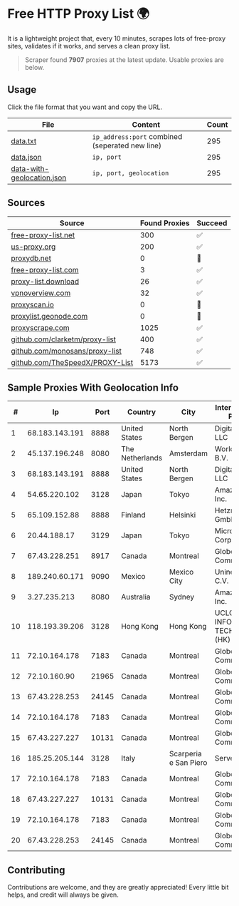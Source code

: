 
# Free HTTP Proxy List 🌍

It is a lightweight project that, every 10 minutes, scrapes lots of free-proxy sites, validates if it works, and serves a clean proxy list.


> Scraper found **7907** proxies at the latest update. Usable proxies are below.

## Usage

Click the file format that you want and copy the URL.


|File|Content|Count|
|----|-------|-----|
|[data.txt](https://raw.githubusercontent.com/themiralay/Proxy-List-World/master/data.txt)|`ip_address:port` combined (seperated new line)|295|
|[data.json](https://raw.githubusercontent.com/themiralay/Proxy-List-World/master/data.json)|`ip, port`|295|
|[data-with-geolocation.json](https://raw.githubusercontent.com/themiralay/Proxy-List-World/master/data-with-geolocation.json)|`ip, port, geolocation`|295|

## Sources

|Source|Found Proxies|Succeed|
|------|-------------|-------|
|[free-proxy-list.net](https://free-proxy-list.net)|300|✅|
|[us-proxy.org](https://www.us-proxy.org)|200|✅|
|[proxydb.net](http://proxydb.net)|0|🚫|
|[free-proxy-list.com](https://free-proxy-list.com/?page=&port=&type%5B%5D=http&type%5B%5D=https&up_time=0&search=Search)|3|✅|
|[proxy-list.download](https://www.proxy-list.download/HTTP)|26|✅|
|[vpnoverview.com](https://vpnoverview.com/privacy/anonymous-browsing/free-proxy-servers)|32|✅|
|[proxyscan.io](https://www.proxyscan.io)|0|🚫|
|[proxylist.geonode.com](https://proxylist.geonode.com/api/proxy-list?limit=300&page=1&sort_by=lastChecked&sort_type=desc&protocols=http,https)|0|🚫|
|[proxyscrape.com](https://api.proxyscrape.com/v2/?request=displayproxies&protocol=http&timeout=10000&country=all&ssl=all&anonymity=all)|1025|✅|
|[github.com/clarketm/proxy-list](https://raw.githubusercontent.com/clarketm/proxy-list/master/proxy-list-raw.txt)|400|✅|
|[github.com/monosans/proxy-list](https://raw.githubusercontent.com/monosans/proxy-list/main/proxies/http.txt)|748|✅|
|[github.com/TheSpeedX/PROXY-List](https://raw.githubusercontent.com/TheSpeedX/PROXY-List/master/http.txt)|5173|✅|


## Sample Proxies With Geolocation Info

|#|Ip|Port|Country|City|Internet Service Provider|
|-|--|----|-------|----|-------------------------|
|1|68.183.143.191|8888|United States|North Bergen|DigitalOcean, LLC|
|2|45.137.196.248|8080|The Netherlands|Amsterdam|WorldStream B.V.|
|3|68.183.143.191|8888|United States|North Bergen|DigitalOcean, LLC|
|4|54.65.220.102|3128|Japan|Tokyo|Amazon.com, Inc.|
|5|65.109.152.88|8888|Finland|Helsinki|Hetzner Online GmbH|
|6|20.44.188.17|3129|Japan|Tokyo|Microsoft Corporation|
|7|67.43.228.251|8917|Canada|Montreal|GloboTech Communications|
|8|189.240.60.171|9090|Mexico|Mexico City|Uninet S.A. de C.V.|
|9|3.27.235.213|8080|Australia|Sydney|Amazon.com, Inc.|
|10|118.193.39.206|3128|Hong Kong|Hong Kong|UCLOUD INFORMATION TECHNOLOGY (HK) LIMITED|
|11|72.10.164.178|7183|Canada|Montreal|GloboTech Communications|
|12|72.10.160.90|21965|Canada|Montreal|GloboTech Communications|
|13|67.43.228.253|24145|Canada|Montreal|GloboTech Communications|
|14|72.10.164.178|7183|Canada|Montreal|GloboTech Communications|
|15|67.43.227.227|10131|Canada|Montreal|GloboTech Communications|
|16|185.25.205.144|3128|Italy|Scarperia e San Piero|Servereasy Italy|
|17|72.10.164.178|7183|Canada|Montreal|GloboTech Communications|
|18|67.43.227.227|10131|Canada|Montreal|GloboTech Communications|
|19|72.10.164.178|7183|Canada|Montreal|GloboTech Communications|
|20|67.43.228.253|24145|Canada|Montreal|GloboTech Communications|



## Contributing

Contributions are welcome, and they are greatly appreciated! Every
little bit helps, and credit will always be given.


